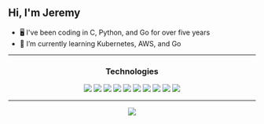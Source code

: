 ## Hi, I'm Jeremy
- 🖥️ I've been coding in C, Python, and Go for over five years
- 🌱 I’m currently learning Kubernetes, AWS, and Go

---

<div align="center">
  <h3><bold>Technologies</bold></h3>
</div>
  
<div align="center">
  <img src="https://img.shields.io/badge/Golang-informational?style=for-the-badge&logo=go&logoColor=white&color=gray&labelColor=black">
  <img src="https://img.shields.io/badge/C-informational?style=for-the-badge&logo=c&logoColor=white&color=gray&labelColor=black">
  <img src="https://img.shields.io/badge/Python-informational?style=for-the-badge&logo=python&logoColor=white&color=gray&labelColor=black">
  <img src="https://img.shields.io/badge/Lua-informational?style=for-the-badge&logo=lua&logoColor=white&color=gray&labelColor=black">
  <img src="https://img.shields.io/badge/Makefile-informational?style=for-the-badge&logo=GNU&logoColor=white&color=gray&labelColor=black">
  <img src="https://img.shields.io/badge/Bash-informational?style=for-the-badge&logo=gnu-bash&logoColor=white&color=gray&labelColor=black">
  <img src="https://img.shields.io/badge/Docker-informational?style=for-the-badge&logo=docker&logoColor=white&color=gray&labelColor=black">
  <img src="https://img.shields.io/badge/Ansible-informational?style=for-the-badge&logo=ansible&logoColor=white&color=gray&labelColor=black">
  <img src="https://img.shields.io/badge/Vim-informational?style=for-the-badge&logo=vim&logoColor=white&color=gray&labelColor=black">
  <img src="https://img.shields.io/badge/Neovim-informational?style=for-the-badge&logo=neovim&logoColor=white&color=gray&labelColor=black">
</div>

---

<div align="center">
  <a href="https://github.com/jdjaxon">
    <img align="center" src="https://github-readme-stats.vercel.app/api?username=jdjaxon&show_icons=true&theme=github_dark" />
  </a>
</div>
